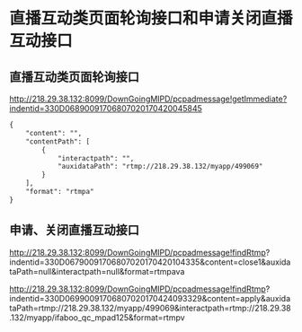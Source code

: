 # 直播互动类页面轮询接口和申请关闭直播互动接口
## 直播互动类页面轮询接口
http://218.29.38.132:8099/DownGoingMIPD/pcpadmessage!getImmediate?indentid=330D06890091706807020170420045845

```txt
{
    "content": "",
    "contentPath": [
        {
            "interactpath": "",
            "auxidataPath": "rtmp://218.29.38.132/myapp/499069"
        }
    ],
    "format": "rtmpa"
}


```

## 申请、关闭直播互动接口
http://218.29.38.132:8099/DownGoingMIPD/pcpadmessage!findRtmp?
indentid=330D06790091706807020170420104335&content=close1&auxidataPath=null&interactpath=null&format=rtmpava

http://218.29.38.132:8099/DownGoingMIPD/pcpadmessage!findRtmp?
indentid=330D06990091706807020170424093329&content=apply&auxidataPath=rtmp://218.29.38.132/myapp/499069&interactpath=rtmp://218.29.38.132/myapp/ifaboo_qc_mpad125&format=rtmpv



